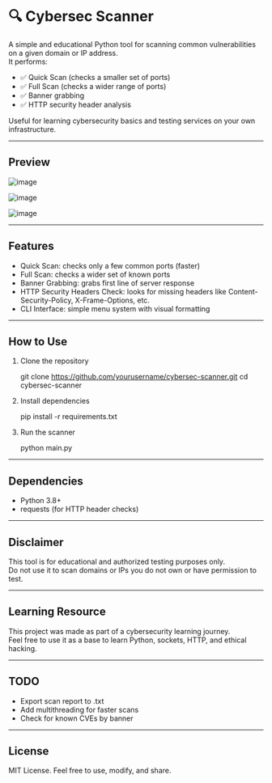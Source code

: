 # 🔍 Cybersec Scanner

A simple and educational Python tool for scanning common vulnerabilities on a given domain or IP address.  
It performs:

- ✅ Quick Scan (checks a smaller set of ports)
- ✅ Full Scan (checks a wider range of ports)
- ✅ Banner grabbing
- ✅ HTTP security header analysis

Useful for learning cybersecurity basics and testing services on your own infrastructure.

---

## Preview

![image](https://github.com/user-attachments/assets/67a6a7d8-2bdc-4193-bbc6-ef5bcceb52f7)

![image](https://github.com/user-attachments/assets/2139886c-8dd3-4c5b-b9c6-6027c00af39d)

![image](https://github.com/user-attachments/assets/e0ed052a-dd1d-4913-b9eb-05453c8534cf)

---

## Features

- Quick Scan: checks only a few common ports (faster)
- Full Scan: checks a wider set of known ports
- Banner Grabbing: grabs first line of server response
- HTTP Security Headers Check: looks for missing headers like Content-Security-Policy, X-Frame-Options, etc.
- CLI Interface: simple menu system with visual formatting

---

## How to Use

1. Clone the repository

   git clone https://github.com/yourusername/cybersec-scanner.git
   cd cybersec-scanner

2. Install dependencies

   pip install -r requirements.txt

3. Run the scanner

   python main.py

---

## Dependencies

- Python 3.8+
- requests (for HTTP header checks)

---

## Disclaimer

This tool is for educational and authorized testing purposes only.  
Do not use it to scan domains or IPs you do not own or have permission to test.

---

## Learning Resource

This project was made as part of a cybersecurity learning journey.  
Feel free to use it as a base to learn Python, sockets, HTTP, and ethical hacking.

---

## TODO

- Export scan report to .txt
- Add multithreading for faster scans
- Check for known CVEs by banner

---

## License

MIT License. Feel free to use, modify, and share.
